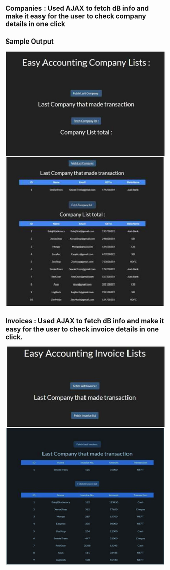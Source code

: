## Companies : Used AJAX to fetch dB info and make it easy for the user to check company details in one click
## Sample Output
![AJAX1](https://github.com/Kartikay77/Resume/blob/main/Accounting%20System%20for%20small%20scale%20businesses/AJAX/Invoice/media/1.JPG?raw=true)
![AJAX2](https://github.com/Kartikay77/Resume/blob/main/Accounting%20System%20for%20small%20scale%20businesses/AJAX/Invoice/media/2.JPG?raw=true)

## Invoices : Used AJAX to fetch dB info and make it easy for the user to check invoice details in one click.
![AJAX3](https://github.com/Kartikay77/Resume/blob/main/Accounting%20System%20for%20small%20scale%20businesses/AJAX/Invoice/media/3.JPG?raw=true)
![AJAX4](https://github.com/Kartikay77/Resume/blob/main/Accounting%20System%20for%20small%20scale%20businesses/AJAX/Invoice/media/4.JPG?raw=true)
